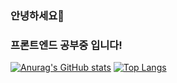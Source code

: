 ### 안녕하세요👋
### 프론트엔드 공부중 입니다!
[![Anurag's GitHub stats](https://github-readme-stats.vercel.app/api?username=sojeong&show_icons=true&theme=nightowl)](https://github.com/anuraghazra/github-readme-stats)
[![Top Langs](https://github-readme-stats.vercel.app/api/top-langs/?username=sojeong0302&layout=compact)](https://github.com/anuraghazra/github-readme-stats)
